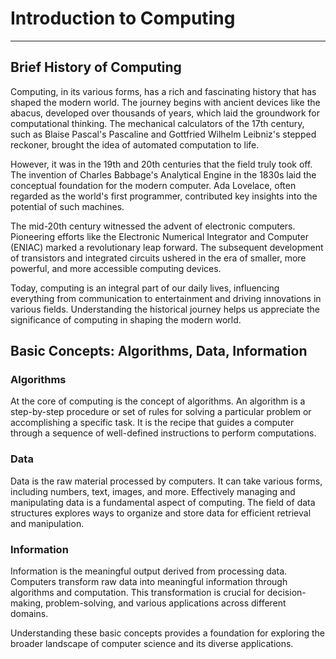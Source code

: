 # Introduction to Computing
___

## Brief History of Computing

Computing, in its various forms, has a rich and fascinating history that has shaped the modern world. The journey begins with ancient devices like the abacus, developed over thousands of years, which laid the groundwork for computational thinking. The mechanical calculators of the 17th century, such as Blaise Pascal's Pascaline and Gottfried Wilhelm Leibniz's stepped reckoner, brought the idea of automated computation to life.

However, it was in the 19th and 20th centuries that the field truly took off. The invention of Charles Babbage's Analytical Engine in the 1830s laid the conceptual foundation for the modern computer. Ada Lovelace, often regarded as the world's first programmer, contributed key insights into the potential of such machines.

The mid-20th century witnessed the advent of electronic computers. Pioneering efforts like the Electronic Numerical Integrator and Computer (ENIAC) marked a revolutionary leap forward. The subsequent development of transistors and integrated circuits ushered in the era of smaller, more powerful, and more accessible computing devices.

Today, computing is an integral part of our daily lives, influencing everything from communication to entertainment and driving innovations in various fields. Understanding the historical journey helps us appreciate the significance of computing in shaping the modern world.

## Basic Concepts: Algorithms, Data, Information

### Algorithms

At the core of computing is the concept of algorithms. An algorithm is a step-by-step procedure or set of rules for solving a particular problem or accomplishing a specific task. It is the recipe that guides a computer through a sequence of well-defined instructions to perform computations.

### Data

Data is the raw material processed by computers. It can take various forms, including numbers, text, images, and more. Effectively managing and manipulating data is a fundamental aspect of computing. The field of data structures explores ways to organize and store data for efficient retrieval and manipulation.

### Information

Information is the meaningful output derived from processing data. Computers transform raw data into meaningful information through algorithms and computation. This transformation is crucial for decision-making, problem-solving, and various applications across different domains.

Understanding these basic concepts provides a foundation for exploring the broader landscape of computer science and its diverse applications.
